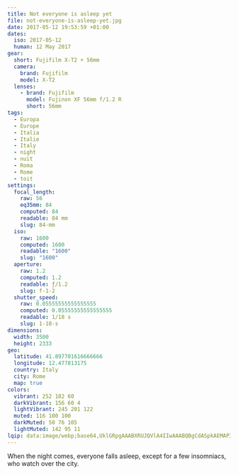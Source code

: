 ```yaml
---
title: Not everyone is asleep yet
file: not-everyone-is-asleep-yet.jpg
date: 2017-05-12 19:53:59 +01:00
dates:
  iso: 2017-05-12
  human: 12 May 2017
gear:
  short: Fujifilm X-T2 + 56mm
  camera:
    brand: Fujifilm
    model: X-T2
  lenses:
    - brand: Fujifilm
      model: Fujinon XF 56mm f/1.2 R
      short: 56mm
tags:
  - Europa
  - Europe
  - Italia
  - Italie
  - Italy
  - night
  - nuit
  - Roma
  - Rome
  - toit
settings:
  focal_length:
    raw: 56
    eq35mm: 84
    computed: 84
    readable: 84 mm
    slug: 84-mm
  iso:
    raw: 1600
    computed: 1600
    readable: "1600"
    slug: "1600"
  aperture:
    raw: 1.2
    computed: 1.2
    readable: ƒ/1.2
    slug: f-1-2
  shutter_speed:
    raw: 0.05555555555555555
    computed: 0.05555555555555555
    readable: 1/18 s
    slug: 1-18-s
dimensions:
  width: 3500
  height: 2333
geo:
  latitude: 41.897701616666666
  longitude: 12.477813175
  country: Italy
  city: Rome
  map: true
colors:
  vibrant: 252 182 60
  darkVibrant: 156 60 4
  lightVibrant: 245 201 122
  muted: 116 100 100
  darkMuted: 50 76 105
  lightMuted: 142 95 11
lqip: data:image/webp;base64,UklGRpgAAABXRUJQVlA4IIwAAABQBgCdASpkAEMAP3GyzF87uamnJnbbs3AuCWcA1QQH9ahFVCtJBoUwL1AiTS9rZ/kgo2OtE7F1VyycAAD+7QKcDifRiA1AYwlKxjndru9UikpHHg0WiIBZfj6deKbQWobY1rXXsreyEHRSMgktK8b4pOBBSFgoOhF9pSY7p3tf12Z0m68Vu/cAAAAAAA==
---
```


When the night comes, everyone falls asleep, except for a few insomniacs, who watch over the city.
